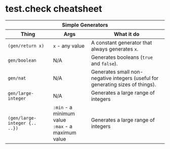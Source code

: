 # test.check cheatsheet

<table>
<thead><th colspan="3">Simple Generators</th></thead>
<thead><th>Thing</th><th>Args</th><th>What it do</th></thead>
<tr><td><code>(gen/return x)</code></td><td><code>x</code> - any value</td><td>A constant generator that always generates <code>x</code>.</td></tr>
<tr><td><code>gen/boolean</code></td><td>N/A</td><td>Generates booleans (<code>true</code> and <code>false</code>).</td></tr>
<tr><td><code>gen/nat</code></td><td>N/A</td><td>Generates small non-negative integers (useful for generating sizes of things).</td></tr>
<tr><td><code>gen/large-integer</code></td><td>N/A</td><td>Generates a large range of integers</td></tr>
<tr><td><code>(gen/large-integer {.. ..})</code></td><td><code>:min</code> - a minimum value<br /><code>:max</code> - a maximum value</td><td>Generates a large range of integers</td></tr>
</table>
